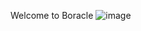 Welcome to Boracle
![image](https://user-images.githubusercontent.com/113861530/233688696-d26ddbd7-54e1-44b5-94ba-a38b0b6aa094.png)
